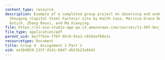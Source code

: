 ```yaml
---
content_type: resource
description: Example of a completed group project on observing and understanding the
  Shougang (Capital Steel Factory) site by Keith Case, Marissa Grace Desmond, Kristina
  Katich, Zhang Rouxi, and Ma Xiaoying.
file: https://ol-ocw-studio-app-qa.s3.amazonaws.com/courses/11-307-beijing-urban-design-studio-summer-2008/ee3b9859233fd14160d7db53b23a8442_group4_assn1_1.pdf
file_type: application/pdf
parent_uid: 6a77762e-ff6f-95c9-91a2-c0191efb0a1c
resourcetype: Document
title: Group 4  Assignment 1 Part 1
uid: ee3b9859-233f-d141-60d7-db53b23a8442
---
```

